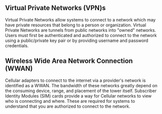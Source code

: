 ## Virtual Private Networks (VPN)s

Virtual Private Networks allow systems to connect to a network which may have private resources that belong to a person or organization. Virtual Private Networks are tunnels from public networks into "owned" networks. Users must first be authenticated and authorized to connect to the network using a public/private key pair or by providing username and password credentials.

## Wireless Wide Area Network Connection (WWAN)

Cellular adapters to connect to the internet via a provider's network is identified as a WWAN. The bandwidth of these networks greatly depend on the consuming device, range, and placement of the tower itself. Subscriber Identity Modules (SIM) cards provide a way for Cellular networks to view who is connecting and where. These are required for systems to understand that you are authorized to connect to the network.
